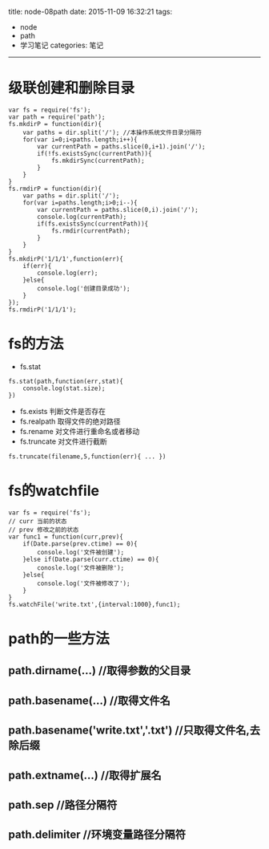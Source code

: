 title: node-08path
date: 2015-11-09 16:32:21
tags:
- node
- path
- 学习笔记
categories: 笔记
---

# 级联创建和删除目录
```
var fs = require('fs');
var path = require('path');
fs.mkdirP = function(dir){
    var paths = dir.split('/'); //本操作系统文件目录分隔符
    for(var i=0;i<paths.length;i++){
        var currentPath = paths.slice(0,i+1).join('/');
        if(!fs.existsSync(currentPath)){
            fs.mkdirSync(currentPath);
        }
    }
}
fs.rmdirP = function(dir){
    var paths = dir.split('/');
    for(var i=paths.length;i>0;i--){
        var currentPath = paths.slice(0,i).join('/');
        console.log(currentPath);
        if(fs.existsSync(currentPath)){
            fs.rmdir(currentPath);
        }
    }
}
fs.mkdirP('1/1/1',function(err){
    if(err){
        console.log(err);
    }else{
        console.log('创建目录成功');
    }
});
fs.rmdirP('1/1/1');
```

# fs的方法
- fs.stat
```
fs.stat(path,function(err,stat){
    console.log(stat.size);
})
```
- fs.exists 判断文件是否存在
- fs.realpath 取得文件的绝对路径
- fs.rename 对文件进行重命名或者移动
- fs.truncate 对文件进行截断
```
fs.truncate(filename,5,function(err){ ... })
```

# fs的watchfile
```
var fs = require('fs');
// curr 当前的状态
// prev 修改之前的状态
var func1 = function(curr,prev){
    if(Date.parse(prev.ctime) == 0){
        console.log('文件被创建');
    }else if(Date.parse(curr.ctime) == 0){
        conosle.log('文件被删除');
    }else{
        console.log('文件被修改了');
    }
}
fs.watchFile('write.txt',{interval:1000},func1);
```

# path的一些方法
## path.dirname(...) //取得参数的父目录
## path.basename(...) //取得文件名
## path.basename('write.txt','.txt') //只取得文件名,去除后缀
## path.extname(...) //取得扩展名
## path.sep //路径分隔符
## path.delimiter //环境变量路径分隔符
